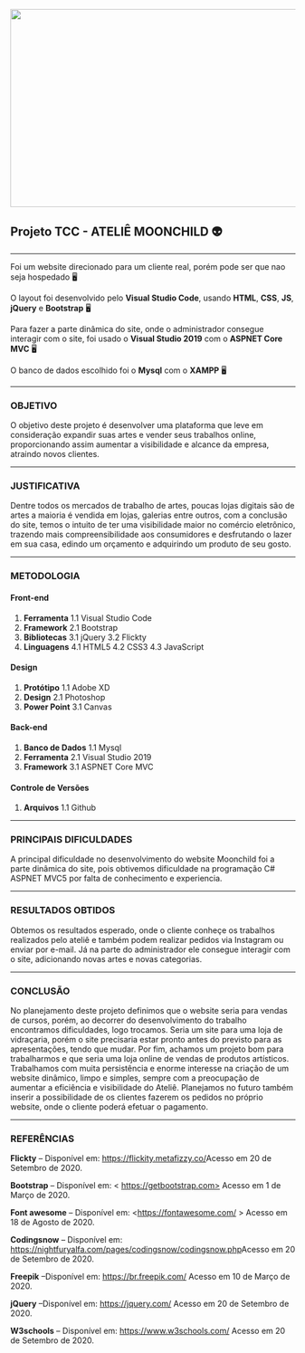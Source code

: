 

<p align="center">
  <img width="1200" height="350" src="https://image.freepik.com/vetores-gratis/ilustracao-dos-desenhos-animados-do-espaco-com-diferentes-planetas-galaxia-cosmos-elemento-do-universo-para-jogos-de-computador-livro-para-criancas_104571-83.jpg">
</p>

## Projeto TCC - ATELIÊ MOONCHILD 👽

---

Foi um website direcionado para um cliente real, porém pode ser que nao seja hospedado 🖥️

O layout foi desenvolvido pelo **Visual Studio Code**, usando **HTML**, **CSS**, **JS**, **jQuery** e **Bootstrap** 🖥️

Para fazer a parte dinâmica do site, onde o administrador consegue interagir com o site, foi usado o **Visual Studio 2019** com o **ASPNET Core MVC** 🖥️

O banco de dados escolhido foi o **Mysql** com o **XAMPP** 🖥️

---

### OBJETIVO 

O objetivo deste projeto é desenvolver uma plataforma que leve em consideração
expandir suas artes e vender seus trabalhos online, proporcionando assim aumentar a visibilidade e alcance da empresa, atraindo novos clientes.

---

### JUSTIFICATIVA

Dentre todos os mercados de trabalho de artes, poucas lojas digitais são de artes a maioria é vendida em lojas, galerias entre outros, com a conclusão do site, 
temos o intuito de ter uma visibilidade maior no comércio eletrônico, trazendo mais compreensibilidade aos consumidores e desfrutando o lazer em sua casa, 
edindo um orçamento e adquirindo um produto de seu gosto.

---

### METODOLOGIA

#### Front-end
1. **Ferramenta**
    1.1 Visual Studio Code
2. **Framework**
    2.1 Bootstrap
3. **Bibliotecas**
    3.1 jQuery
    3.2 Flickty
4. **Linguagens**
    4.1 HTML5
    4.2 CSS3
    4.3 JavaScript

#### Design
1. **Protótipo**
    1.1 Adobe XD
2. **Design**
    2.1 Photoshop
3. **Power Point**
    3.1 Canvas

#### Back-end
1. **Banco de Dados**
    1.1 Mysql
2. **Ferramenta**
    2.1 Visual Studio 2019
3. **Framework**
    3.1 ASPNET Core MVC

#### Controle de Versões
1. **Arquivos**
    1.1 Github

---

### PRINCIPAIS DIFICULDADES

A principal dificuldade no desenvolvimento do website Moonchild foi a parte dinâmica do site, pois obtivemos dificuldade na 
programação C# ASPNET MVC5 por falta de conhecimento e experiencia.

---

### RESULTADOS OBTIDOS

Obtemos os resultados esperado, onde o cliente conheçe os trabalhos realizados pelo ateliê e também podem realizar pedidos via Instagram ou enviar por e-mail. 
Já na parte do administrador ele consegue interagir com o site, adicionando novas artes e novas categorias.

---

### CONCLUSÃO

No planejamento deste projeto definimos que o website seria para vendas de cursos, porém, ao decorrer do desenvolvimento do trabalho encontramos dificuldades, logo trocamos. 
Seria um site para uma loja de vidraçaria, porém o site precisaria estar pronto antes do previsto para as apresentações, tendo que mudar. Por fim, achamos um projeto bom para trabalharmos e que seria uma loja online de vendas de produtos artísticos. Trabalhamos com muita persistência e enorme interesse na criação de um website dinâmico, limpo e simples, sempre com a preocupação de aumentar a eficiência e visibilidade do Ateliê. Planejamos no futuro também inserir a possibilidade de os clientes fazerem os pedidos no próprio website, onde o cliente poderá efetuar o pagamento.

---

### REFERÊNCIAS

**Flickty** – Disponível em: <https://flickity.metafizzy.co/>Acesso em 20 de Setembro de 2020.

**Bootstrap** – Disponível em: < https://getbootstrap.com> Acesso em 1 de Março de 2020.

**Font awesome** – Disponível em: <https://fontawesome.com/ > Acesso em 18 de Agosto de 2020.

**Codingsnow** – Disponível em: <https://nightfuryalfa.com/pages/codingsnow/codingsnow.php>Acesso em 20 de Setembro de 2020.

**Freepik** –Disponível em: <https://br.freepik.com/> Acesso em 10 de Março de 2020.

**jQuery** –Disponível em: <https://jquery.com/> Acesso em 20 de Setembro de 2020.

**W3schools** – Disponível em: <https://www.w3schools.com/> Acesso em 20 de Setembro de 2020.



